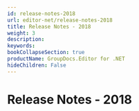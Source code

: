 ```yaml
---
id: release-notes-2018
url: editor-net/release-notes-2018
title: Release Notes - 2018
weight: 3
description: 
keywords: 
bookCollapseSection: true
productName: GroupDocs.Editor for .NET
hideChildren: False
---
```


# Release Notes - 2018
